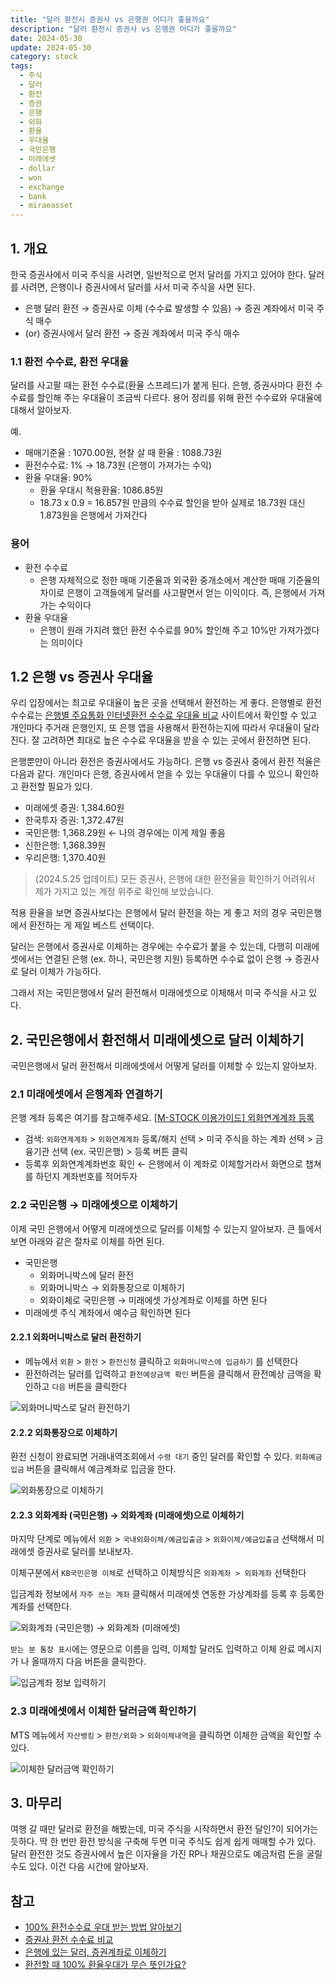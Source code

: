 ```yaml
---
title: "달러 환전시 증권사 vs 은행권 어디가 좋을까요"
description: "달러 환전시 증권사 vs 은행권 어디가 좋을까요"
date: 2024-05-30
update: 2024-05-30
category: stock
tags:
  - 주식
  - 달러
  - 환전
  - 증권
  - 은행
  - 외화
  - 환율
  - 우대율
  - 국민은행
  - 미래에셋
  - dollar
  - won
  - exchange
  - bank
  - miraeasset
---
```


## 1. 개요

한국 증권사에서 미국 주식을 사려면, 일반적으로 먼저 달러를 가지고 있어야 한다. 달러를 사려면, 은행이나 증권사에서 달러를 사서 미국 주식을 사면 된다.

- 은행 달러 환전 → 증권사로 이체 (수수료 발생할 수 있음) → 증권 계좌에서 미국 주식 매수
- (or) 증권사에서 달러 환전 → 증권 계좌에서 미국 주식 매수

### 1.1 환전 수수료, 환전 우대율

달러를 사고팔 때는 환전 수수료(환율 스프레드)가 붙게 된다. 은행, 증권사마다 환전 수수료를 할인해 주는 우대율이 조금씩 다르다. 용어 정리를 위해 환전 수수료와 우대율에 대해서 알아보자.

예.

- 매매기준율 : 1070.00원, 현찰 살 때 환율 : 1088.73원
- 환전수수료: 1% → 18.73원 (은행이 가져가는 수익)
- 환율 우대율: 90%
    - 환율 우대시 적용환율: 1086.85원
    - 18.73 x 0.9 = 16.857원 만큼의 수수료 할인을 받아 실제로 18.73원 대신 1.873원을 은행에서 가져간다

### 용어

- 환전 수수료
    - 은행 자체적으로 정한 매매 기준율과 외국환 중개소에서 계산한 매매 기준율의 차이로 은행이 고객들에게 달러를 사고팔면서 얻는 이익이다. 즉, 은행에서 가져가는 수익이다
- 환율 우대율
    - 은행이 원래 가지려 했던 환전 수수료를 90% 할인해 주고 10%만 가져가겠다는 의미이다

## 1.2 은행 vs 증권사 우대율

우리 입장에서는 최고로 우대율이 높은 곳을 선택해서 환전하는 게 좋다. 은행별로 환전 수수료는 [은행별 주요통화 인터넷환전 수수료 우대율 비교](https://exchange.kfb.or.kr/page/on_commission.php) 사이트에서 확인할 수 있고 개인마다 주거래 은행인지, 또 은행 앱을 사용해서 환전하는지에 따라서 우대율이 달라진다. 잘 고려하면 최대로 높은 수수료 우대율을 받을 수 있는 곳에서 환전하면 된다.

은행뿐만이 아니라 환전은 증권사에서도 가능하다. 은행 vs 증권사 중에서 환전 적율은 다음과 같다. 개인마다 은행, 증권사에서 얻을 수 있는 우대율이 다를 수 있으니 확인하고 환전할 필요가 있다.

- 미래에셋 증권: 1,384.60원
- 한국투자 증권: 1,372.47원
- 국민은행: 1,368.29원 ← 나의 경우에는 이게 제일 좋음
- 신한은행: 1,368.39원
- 우리은행: 1,370.40원

> (2024.5.25 업데이트)
> 모든 증권사, 은행에 대한 환전율을 확인하기 어려워서 제가 가지고 있는 계정 위주로 확인해 보았습니다.

적용 환율을 보면 증권사보다는 은행에서 달러 환전을 하는 게 좋고 저의 경우 국민은행에서 환전하는 게 제일 베스트 선택이다.

달러는 은행에서 증권사로 이체하는 경우에는 수수료가 붙을 수 있는데, 다행히 미래에셋에서는 연결된 은행 (ex. 하나, 국민은행 지원) 등록하면 수수료 없이 은행 → 증권사로 달러 이체가 가능하다.

그래서 저는 국민은행에서 달러 환전해서 미래에셋으로 이체해서 미국 주식을 사고 있다.

## 2. 국민은행에서 환전해서 미래에셋으로 달러 이체하기

국민은행에서 달러 환전해서 미래에셋에서 어떻게 달러를 이체할 수 있는지 알아보자.

### 2.1 미래에셋에서 은행계좌 연결하기

은행 계좌 등록은 여기를 참고해주세요. [[M-STOCK 이용가이드\] 외화연계계좌 등록](https://www.youtube.com/watch?v=d-jL4kAfklA)

- 검색: `외화연계계좌` > `외화연계계좌` 등록/해지 선택 > 미국 주식을 하는 계좌 선택 > 금융기관 선택 (ex. 국민은행) > 등록 버튼 클릭
- 등록후 외화연계계좌번호 확인 ← 은행에서 이 계좌로 이체할거라서 화면으로 챕쳐를 하던지 계좌번호를 적어두자

### 2.2 국민은행 → 미래에셋으로 이체하기

이제 국민 은행에서 어떻게 미래에셋으로 달러를 이체할 수 있는지 알아보자. 큰 틀에서 보면 아래와 같은 절차로 이체를 하면 된다.

- 국민은행
    - 외화머니박스에 달러 환전
    - 외화머니박스 → 외화통장으로 이체하기
    - 외화이체로 국민은행 → 미래에셋 가상계좌로 이체를 하면 된다
- 미래에셋 주식 계좌에서 예수금 확인하면 된다

#### 2.2.1 외화머니박스로 달러 환전하기

- 메뉴에서 `외환`  > `환전` > `환전신청` 클릭하고 `외화머니박스에 입금하기` 를 선택한다
- 환전하려는 달러를 입력하고 `환전예상금액 확인` 버튼을 클릭해서 환전예상 금액을 확인하고 `다음` 버튼을 클릭한다

![외화머니박스로 달러 환전하기](image-20240530235723174.png)

#### 2.2.2 외화통장으로 이체하기

환전 신청이 완료되면 거래내역조회에서 `수령 대기` 중인 달러를 확인할 수 있다. `외화예금입금` 버튼을 클릭해서 예금계좌로 입금을 한다.

![외화통장으로 이체하기](image-20240530235743754.png)

#### 2.2.3 외화계좌 (국민은행)  → 외화계좌 (미래에셋)으로 이체하기

마지막 단계로 메뉴에서 `외환` > `국내외화이체/예금입출금` > `외화이체/예금입출금` 선택해서 미래에셋 증권사로 달러를 보내보자.

이체구분에서 `KB국민은행 이체`로 선택하고 이체방식은 `외화계좌 > 외화계좌` 선택한다

입금계좌 정보에서 `자주 쓰는 계좌` 클릭해서 미래에셋 연동한 가상계좌를 등록 후 등록한 계좌를 선택한다.

![외화계좌 (국민은행) → 외화계좌 (미래에셋)](image-20240530235756793.png)

`받는 분 통장 표시`에는 영문으로 이름을 입력, 이체할 달러도 입력하고 이체 완료 메시지가 나 올때까지 다음 버튼을 클릭한다.

![입금계좌 정보 입력하기](image-20240530235809628.png)

### 2.3 미래에셋에서 이체한 달러금액 확인하기

MTS 메뉴에서 `자산뱅킹` > `환전/외화` > `외화이체내역`을 클릭하면 이체한 금액을 확인할 수 있다.

![이체한 달러금액 확인하기](image-20240530235820759.png)

## 3. 마무리

여행 갈 때만 달러로 환전을 해봤는데, 미국 주식을 시작하면서 환전 달인?이 되어가는 듯하다. 딱 한 번만 환전 방식을 구축해 두면 미국 주식도 쉽게 쉽게 매매할 수가 있다. 달러 환전한 것도 증권사에서 높은 이자율을 가진 RP나 채권으로도 예금처럼 돈을 굴릴 수도 있다. 이건 다음 시간에 알아보자.

## 참고

- [100% 환전수수료 우대 받는 방법 알아보기](https://post.naver.com/viewer/postView.naver?memberNo=27889218&volumeNo=35988356)
- [증권사 환전 수수료 비교](https://simpleinvest.co.kr/증권사-환전수수료-비교/)
- [은행에 있는 달러, 증권계좌로 이체하기](https://blog.naver.com/how2invest/221859904929)
- [환전할 때 100% 환율우대가 무슨 뜻인가요?](https://www.tossbank.com/articles/exchange-rate)
